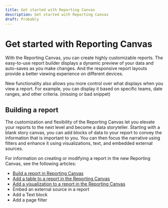 ```yaml
---
title: Get started with Reporting Canvas
description: Get started with Reporting Canvas
draft: Probably
---
```

# Get started with Reporting Canvas

With the Reporting Canvas, you can create highly customizable reports. The easy-to-use report builder displays a dynamic preview of your data and auto-saves as you make changes. And the responsive report layouts provide a better viewing experience on different devices.

New functionality also allows you more control over what displays when you view a report. For example, you can display it based on specific teams, date ranges, and other criteria. 
(missing or bad snippet)

<!--
<p data-mc-conditions="QuicksilverOrClassic.Draft mode">Actions for users with View access</p>
-->

<!--
<h2 data-mc-conditions="QuicksilverOrClassic.Draft mode">Reporting elements</h2>
-->

<!--
<p data-mc-conditions="QuicksilverOrClassic.Draft mode"><b>[screenshot of report with each different element called out]</b></p>
-->

<!--
<p data-mc-conditions="QuicksilverOrClassic.Draft mode">Go over reporting elements?</p>
-->

<!--
<p data-mc-conditions="QuicksilverOrClassic.Draft mode">Goes over each widget in report: table, visualization, text, embed, filter</p>
-->

<!--
<p data-mc-conditions="QuicksilverOrClassic.Draft mode">Align different blocks to visuals, narrative, and data</p>
-->

## Building a report

The customization and flexibility of the Reporting Canvas let you elevate your reports to the next level and become a data storyteller. Starting with a blank story canvas, you can add blocks of data to your report to convey the information that is important to you. You can then focus the narrative using filters and enhance it using visualizations, text, and embedded external sources.

For information on creating or modifying a report in the new Reporting Canvas, see the following articles:

* [Build a report in Reporting Canvas](../../../reports-and-dashboards/reporting-canvas/manage-reports/build-report.md)
* [Add a table to a report in the Reporting Canvas](/help/quicksilver/reports-and-dashboards/reporting-canvas/table-blocks/add-or-edit-report-table.md)
* [Add a visualization to a report in the Reporting Canvas](/help/quicksilver/reports-and-dashboards/reporting-canvas/visualization-blocks/add-or-edit-report-visualization.md)
* Embed an external source in a report
* Add a Text block
* Add a page filter

